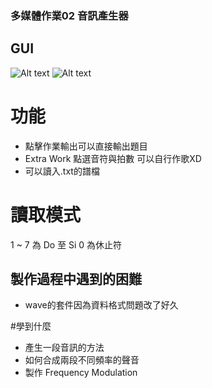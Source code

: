 ### 多媒體作業02 音訊產生器

## GUI
![Alt text](https://i.imgur.com/z7Irr0u.jpg)
![Alt text](https://i.imgur.com/gnCsG6Y.jpg)

# 功能
* 點擊作業輸出可以直接輸出題目
* Extra Work 點選音符與拍數 可以自行作歌XD
* 可以讀入.txt的譜檔

# 讀取模式
1 ~ 7 為 Do 至 Si 0 為休止符


## 製作過程中遇到的困難
* wave的套件因為資料格式問題改了好久

#學到什麼
* 產生一段音訊的方法
* 如何合成兩段不同頻率的聲音
* 製作 Frequency Modulation